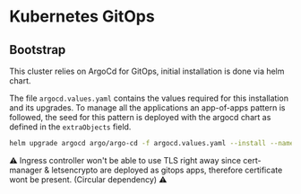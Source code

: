 # Kubernetes GitOps

## Bootstrap

This cluster relies on ArgoCd for GitOps, initial installation is done via helm chart.

The file `argocd.values.yaml` contains the values required for this installation and its upgrades.
To manage all the applications an app-of-apps pattern is followed, the seed for this pattern is deployed with the argocd chart as defined in the `extraObjects` field.

```bash
helm upgrade argocd argo/argo-cd -f argocd.values.yaml --install --namespace argocd --create-namespace
```

:warning: Ingress controller won't be able to use TLS right away since cert-manager & letsencrypto are deployed as gitops apps, therefore certificate wont be present. (Circular dependency) :warning:

